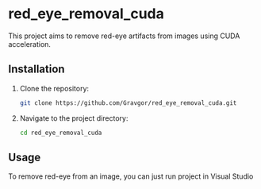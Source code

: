 # red_eye_removal_cuda

This project aims to remove red-eye artifacts from images using CUDA acceleration.

## Installation

1. Clone the repository:

    ```bash
    git clone https://github.com/Gravgor/red_eye_removal_cuda.git
    ```

2. Navigate to the project directory:

    ```bash
    cd red_eye_removal_cuda
    ```

## Usage

To remove red-eye from an image, you can just run project in Visual Studio
